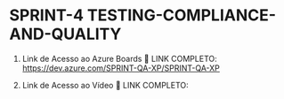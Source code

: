 # SPRINT-4 TESTING-COMPLIANCE-AND-QUALITY

1. Link de Acesso ao Azure Boards
🔗 LINK COMPLETO: https://dev.azure.com/SPRINT-QA-XP/SPRINT-QA-XP

2. Link de Acesso ao Vídeo
🔗 LINK COMPLETO: 
